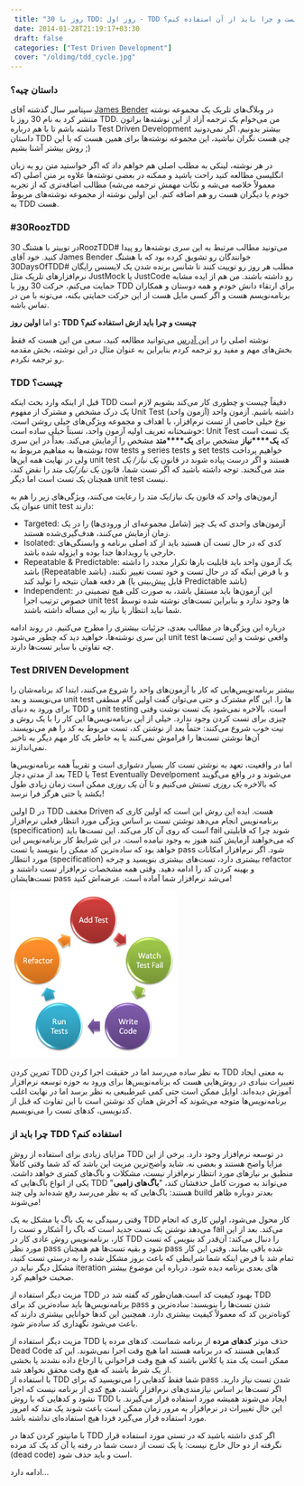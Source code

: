 ```yaml
---
 title: "30 روز با TDD: روز اول - TDD چیست و چرا باید از آن استفاده کنم؟" 
 date: 2014-01-28T21:19:17+03:30
 draft: false 
 categories: ["Test Driven Development"]
 cover: "/oldimg/tdd_cycle.jpg"
---
```




### داستان چیه؟



سپتامبر سال گذشته آقای [James Bender](http://blogs.telerik.com/james-bender/posts.aspx) در وبلا‌گ‌های تلریک یک مجموعه نوشته منتشر کرد به نام 30 روز با TDD. من می‌خوام یک ترجمه آزاد از این نوشته‌ها براتون داشته باشم تا با هم درباره Test Driven Development بیشتر بدونیم. اگر نمی‌دونید داستان TDD چی هست نگران نباشید، این مجموعه نوشته‌ها برای همین هست که با این روش بیشتر آشنا بشیم ;)



در هر نوشته، لینکی به مطلب اصلی هم خواهم داد که اگر خواستید متن رو به زبان انگلیسی مطالعه کنید راحت باشید و ممکنه در بعضی نوشته‌ها علاوه بر متن اصلی (که معمولاً خلاصه می‌شه و نکات مهمش ترجمه می‌شه) مطالب اضافه‌تری که از تجربه خودم یا دیگران هست رو هم اضافه کنم. این اولین نوشته از مجموعه نوشته‌های مربوط به TDD هست.



### #30RoozTDD



در توییتر با هشتگ 30RoozTDD# می‌تونید مطالب مرتبط به این سری نوشته‌ها رو پیدا کنید. خود آقای James Bender خوانندگان رو تشویق کرده بود که با هشتگ 30DaysOfTDD# مطلب هر روز رو توییت کنند تا شانس برنده شدن یک لایسنس رایگان نرم‌افزارهای تلریک مثل JustMock یا JustCode رو داشته باشند. من هم از ایده مشابه حمایت می‌کنم، حرکت 30 روز با TDD برای ارتقاء دانش خودم و همه دوستان و همکاران برنامه‌نویسم هست و اگر کسی مایل هست از این حرکت حمایتی بکنه، می‌تونه با من در تماس باشه.






و اما **اولین روز: TDD چیست و چرا باید ازش استفاده کنم؟**



نوشته اصلی را در [این آدرس](http://blogs.telerik.com/james-bender/posts.aspx/13-09-09/30-days-tdd-day-one-what-is-tdd) می‌توانید مطالعه کنید، سعی من این هست که فقط بخش‌های مهم و مفید رو ترجمه کردم بنابراین به عنوان مثال در این نوشته، بخش مقدمه رو ترجمه نکردم.



### TDD چیست؟



قبل از اینکه وارد بحث اینکه TDD‌ دقیقاً‌ چیست و چطوری کار می‌کند بشویم لازم است یک درک مشخص و مشترک از مفهوم Unit Test (آزمون واحد) داشته باشیم. آزمون واحد نوع خیلی خاصی از تست نرم‌افزار، با اهداف و مجموعه ویژگی‌های خیلی روشن است. خوشبختانه تعریف اولیه آزمون واحد، نسبتاً خیلی ساده است: Unit Test یک تست است که **یک****نیاز** مشخص برای **یک****متد** مشخص را آزمایش می‌کند. بعداً در این سری نوشته‌ها به مفاهیم مربوط به row tests و series tests و set tests خواهیم پرداخت ولی در نهایت همه این‌ها unit test هستند و اگر درست پیاده شوند در قانون *یک نیاز/ یک متد* می‌گنجند. توجه داشته باشید که اگر تست شما،‌ قانون *یک نیاز/یک متد* را نقض کند، همچنان یک تست است اما دیگر unit test نیست.



آزمون‌های واحد که قانون یک نیاز/یک متد را رعایت می‌کنند، ویژگی‌های زیر را هم به عنوان یک unit test‌ دارند:


- Targeted: آزمون‌های واحدی که یک چیز (شامل مجموعه‌ای از ورودی‌ها) را در یک زمان آزمایش می‌کنند، هدف‌گیری‌شده هستند.
- Isolated: کدی که در حال تست آن هستید باید از کد اصلی برنامه و وابستگی‌های خارجی یا رویدادها جدا بوده و ایزوله شده باشد.
- Repeatable & Predictable: یک آزمون واحد باید قابلیت بارها تکرار مجدد را داشته باشد (Repeatable باشد) و با فرض اینکه کد در حال تست و خود تست تغییر نکنند، هر دفعه همان نتیجه را تولید کند (قابل پیش‌بینی یا Predictable باشد)
- Independent: این آزمون‌ها باید مستقل باشد، به صورت کلی هیچ تضمینی در خصوص ترتیب اجرا unit test ها وجود ندارد و بنابراین تست‌های نوشته شده توسط شما نباید انتظار یا نیاز به این مساله داشته باشند.



درباره این ویژگی‌ها در مطالب بعدی، جزئیات بیشتری را مطرح می‌کنیم. در روند ادامه این سری نوشته‌ها، خواهید دید که چطور می‌شود unit test واقعی نوشت و این تست‌ها چه تفاوتی با سایر تست‌ها دارند.



### Test DRIVEN Development



بیشتر برنامه‌نویس‌هایی که کار با آزمون‌های واحد را شروع می‌کنند، ابتدا کد برنامه‌شان را می‌نویسند و بعد unit test ها را. این گام مشترک و حتی می‌توان گفت اولین گام منطقی برای ورود به دنیای TDD و unit testing است. بالاخره نمی‌شود یک تست نوشت وقتی چیزی برای تست کردن وجود ندارد. خیلی از این برنامه‌نویس‌ها این کار را با یک روش و نیت خوب شروع می‌کنند: حتماً بعد از نوشتن کد، تست مربوط به کد را هم می‌نویسند. آن‌ها نوشتن تست‌ها را فراموش نمی‌کنند یا به خاطر یک کار مهم دیگر به تاخیر نمی‌اندازند.



اما در واقعیت، تعهد به نوشتن تست کار بسیار دشواری است و تقریباً همه برنامه‌نویس‌ها بعد از مدتی دچار TED یا Test Eventually Develpoment می‌شوند و در واقع می‌گویند که بالاخره *یک روزی* تستش می‌کنیم و تا آن *یک روزی* ممکن است زمان زیادی طول بکشد یا حتی هرگز فرا نرسد!



اولین D در TDD مخفف Driven هست. ایده این روش این است که اولین کاری که برنامه‌نویس انجام می‌دهد نوشتن تست بر اساس ویژگی مورد انتظار فعلی نرم‌افزار (specification) است که روی آن کار می‌کند. این تست‌ها باید fail شوند چرا که قابلیتی که می‌خواهند آزمایش کنند هنوز به وجود نیامده است. در این شرایط کار برنامه‌نویس این خواهد بود که ساده‌ترین کد ممکن را بنویسد یا تست pass شود. اگر نرم‌افزار امکانات مورد انتظار (specification) بیشتری دارد، تست‌های بیشتری بنویسید و چرخه refactor و بهینه کردن کد را ادامه دهید. وقتی همه مشخصات نرم‌افزار تست داشتند و تست‌هایشان pass می‌شد نرم‌افزار شما آماده است. عرضه‌اش کنید!



![](/oldimg/tdd_cycle.jpg)



تمرین کردن TDD به نظر ساده می‌رسد اما در حقیقت اجرا کردن TDD به معنی ایجاد تغییرات بنیادی در روش‌هایی هست که برنامه‌نویس‌ها برای ورود به حوزه توسعه نرم‌افزار آموزش دیده‌اند. اوایل ممکن است حتی کمی غیرطبیعی به نظر برسد اما در نهایت اغلب برنامه‌نویس‌ها متوجه می‌شوند که آخرش همان کد نوشتن‌ است با این تفاوت که قبل از کدنویسی، کدهای تست را می‌نویسیم.



### چرا باید از TDD استفاده کنم؟



مزایای زیادی برای استفاده از روش TDD‌ در توسعه نرم‌افزار وجود دارد. برخی از این مزایا واضح هستند و بعضی نه. شاید واضح‌ترین مزیت این باشد که کد شما وقتی کاملاً منطبق بر نیازهای مورد انتظار نرم‌افزار نیست،‌ مشکلات و باگ‌های کمتری خواهد داشت. یکی از انواع باگ‌هایی که TDD می‌تواند به صورت کامل حذفشان کند، "**باگ‌های زامبی**" هستند: باگ‌هایی که به نظر می‌رسد رفع شده‌اند ولی چند build‌ بعدتر دوباره ظاهر می‌شوند!



وقتی رسیدگی به یک باگ یا مشکل به یک TDD کار محول می‌شود، اولین کاری که انجام می‌دهد نوشتن یک تست جدید است که باگ را آشکار و تست را fail می‌کند. بعد از این کار، برنامه‌نویس روش عادی کار در TDD را دنبال می‌کند: آن‌قدر کد بنویس که تست مورد نظر pass شود و بقیه تست‌ها هم همچنان pass شده باقی بمانند. وقتی این کار تمام شد با فرض اینکه شما شرایطی که باعث بروز مشکل شده را به درستی تست کنید، مشکل دیگر نباید در iteration های بعدی برنامه دیده شود. درباره این موضوع بیشتر صحبت خواهیم کرد.



مزیت دیگر استفاده از TDD بهبود کیفیت کد است.همان‌طور که گفته شد در TDD برنامه‌نویس‌ها باید ساده‌ترین کد برای pass شدن تست‌ها را بنویسند: ساده‌ترین و کوتاه‌ترین کد که معمولاً کیفیت بیشتری دارد. همچنین این کدها خوانایی بیشتری دارند که باعث می‌شود نگهداری کد ساده‌تر شود.



مزیت دیگر استفاده از TDD حذف موثر **کدهای مرده** از برنامه شماست. کدهای مرده یا Dead Code کدهایی هستند که در برنامه هستند اما هیچ وقت اجرا نمی‌شوند. این کد ممکن است یک متد یا کلاس باشند که هیچ وقت فراخوانی یا ارجاع داده نشدند یا بخشی از یک شرط باشند که هیچ وقت محقق نخواهد شد.  
با استفاده از TDD شما فقط کدهایی را می‌نویسید که برای pass شدن تست نیاز دارید. اگر تست‌ها بر اساس نیازمندی‌های نرم‌افزار باشند، هیچ کدی از برنامه نیست که اجرا نشود و کدهایی که با روش TDD ایجاد می‌شوند همیشه مورد استفاده قرار می‌گیرند. با این حال تغییرات در نرم‌افزار به مرور زمان ممکن است باعث شوند یک متد که امروز مورد استفاده قرار می‌گیرد فردا هیچ استفاده‌ای نداشته باشد.



با مانیتور کردن کدها در TDD اگر کدی داشته باشید که در تستی مورد استفاده قرار نگرفته از دو حال خارج نیست: یا یک تست از دست شما در رفته یا آن کد یک کد مرده (dead code) است و باید حذف شود.



ادامه دارد...

